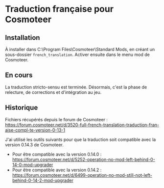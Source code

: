 # Traduction française pour Cosmoteer


Installation
------------

À installer dans C:\Program Files\Cosmoteer\Standard Mods\, en créant un sous-dossier `french_translation`.
Activer ensuite dans le menu mod de Cosmoteer.


En cours
-------------

La traduction stricto-sensu est terminée.
Désormais, c'est la phase de relecture, de corrections et d'intégration au jeu.


Historique
----------

Fichiers récupérés depuis le forum de Cosmoteer : https://forum.cosmoteer.net/d/3520-full-french-translation-traduction-fran-aise-compl-te-version-0-13-1

J'ai utilisé les outils suivants pour que la traduction soit compatible avec la version 0.14.3 de Cosmoteer.

* Pour être compatible avec la version 0.14.0 : https://forum.cosmoteer.net/d/5252-operation-no-mod-left-behind-0-14-0-mod-upgrader
* Pour être compatible avec la version 0.14.2 : https://forum.cosmoteer.net/d/6499-operation-no-mod-still-not-left-behind-0-14-2-mod-upgrader
